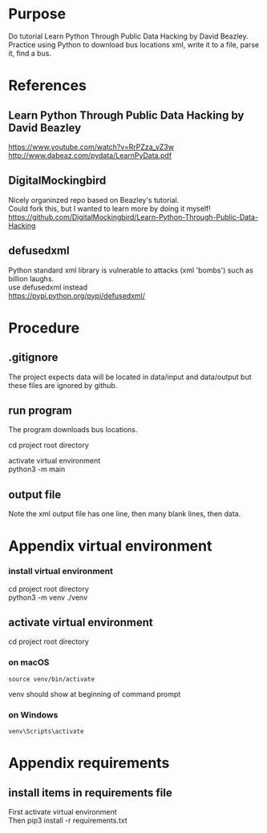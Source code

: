 # Purpose
Do tutorial Learn Python Through Public Data Hacking by David Beazley.  
Practice using Python to download bus locations xml,
write it to a file, parse it, find a bus.

# References

## Learn Python Through Public Data Hacking by David Beazley
https://www.youtube.com/watch?v=RrPZza_vZ3w  
http://www.dabeaz.com/pydata/LearnPyData.pdf

## DigitalMockingbird
Nicely organinzed repo based on Beazley's tutorial.  
Could fork this, but I wanted to learn more by doing it myself!  
https://github.com/DigitalMockingbird/Learn-Python-Through-Public-Data-Hacking

## defusedxml
Python standard xml library is vulnerable to attacks (xml 'bombs') such as billion laughs.  
use defusedxml instead  
https://pypi.python.org/pypi/defusedxml/

# Procedure

## .gitignore
The project expects data will be located in data/input and data/output but these
files are ignored by github.

## run program
The program downloads bus locations.

cd project root directory

activate virtual environment  
    python3 -m main

## output file
Note the xml output file has one line, then many blank lines, then data.

# Appendix virtual environment
### install virtual environment
cd project root directory  
    python3 -m venv ./venv

## activate virtual environment
cd project root directory

### on macOS  
    source venv/bin/activate

venv should show at beginning of command prompt

### on Windows  
    venv\Scripts\activate


# Appendix requirements
## install items in requirements file
First activate virtual environment  
Then
    pip3 install -r requirements.txt

